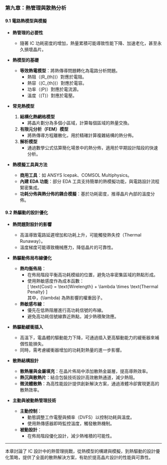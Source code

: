 ### 第九章：熱管理與散熱分析  

#### 9.1 電路熱模型與模擬  
- **熱管理的必要性**  
  - 隨著 IC 功耗密度的增加，熱量累積可能導致性能下降、加速老化，甚至永久損壞晶片。  

- **熱模型的基礎**  
  - **等效熱電模型**：將熱傳導問題轉化為電路分析問題。  
    - 熱阻（\(R_{th}\)）對應於電阻。  
    - 熱容（\(C_{th}\)）對應於電容。  
    - 功率（\(P\)）對應於電流源。  
    - 溫度（\(T\)）對應於電壓。  

- **常見熱模型**  
  1. **結構化熱網格模型**  
     - 將晶片劃分為多個小區域，計算每個區域的熱量交換。  
  2. **有限元分析（FEM）模型**  
     - 將熱傳導方程離散化，用於精確計算複雜結構的熱分佈。  
  3. **解析模型**  
     - 通過數學公式估算簡化場景中的熱分佈，適用於早期設計階段的快速分析。  

- **熱模擬工具與方法**  
  - **商用工具**：如 ANSYS Icepak、COMSOL Multiphysics。  
  - **內建 EDA 功能**：部分 EDA 工具支持簡單的熱模擬功能，與電路設計流程緊密集成。  
  - **功耗分佈與熱分佈的耦合模擬**：基於功耗密度，推導晶片內部的溫度分佈。  

#### 9.2 熱驅動的設計優化  
- **熱問題對設計的影響**  
  - 高溫導致電路延遲增加和功耗上升，可能觸發熱失控（Thermal Runaway）。  
  - 溫度梯度可能導致機械應力，降低晶片的可靠性。  

- **熱驅動佈局布線優化**  
  - **熱均衡佈局**：  
    - 在佈局階段平衡高功耗模組的位置，避免功率密集區域的熱點形成。  
    - 使用熱敏感度作為成本函數：  
      \[
      \text{Cost} = \text{Wirelength} + \lambda \times \text{Thermal Penalty}
      \]  
      其中，\(\lambda\) 為熱影響的權重因子。  
  - **熱敏感布線**：  
    - 優先在低熱阻層進行高功耗信號的布線。  
    - 避免高功耗信號線靠近熱點，減少熱積聚效應。  

- **熱驅動緩衝插入**  
  - 高溫下，電晶體的驅動能力下降，可通過插入更高驅動能力的緩衝器來補償性能損失。  
  - 同時，需考慮緩衝器增加的功耗對熱量的進一步影響。  

- **散熱結構設計**  
  - **散熱層與金屬填充**：在晶片佈局中添加散熱金屬層，提高導熱效率。  
  - **熱沉與散熱片**：結合包裝技術設計高效散熱通道，減少熱阻。  
  - **微流體散熱**：為高性能設計提供創新解決方案，通過液體冷卻實現更高的散熱效率。  

- **主動與被動熱管理技術**  
  - **主動控制**：  
    - 動態調整工作電壓與頻率（DVFS）以控制功耗與溫度。  
    - 使用熱傳感器即時監控溫度，觸發散熱機制。  
  - **被動設計**：  
    - 在佈局階段優化設計，減少熱堆積的可能性。  

---

本章討論了 IC 設計中的熱管理挑戰，從熱模型的構建與模擬，到熱驅動的設計優化策略，提供了全面的散熱解決方案，有助於提高晶片設計的性能與可靠性。